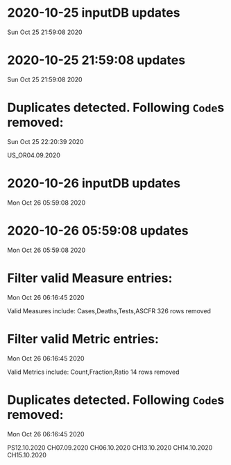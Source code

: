 
# 2020-10-25 inputDB updates 
 Sun Oct 25 21:59:08 2020 


# 2020-10-25 21:59:08 updates 
 Sun Oct 25 21:59:08 2020 


# Duplicates detected. Following `Code`s removed: 
 Sun Oct 25 22:20:39 2020 

US_OR04.09.2020
# 2020-10-26 inputDB updates 
 Mon Oct 26 05:59:08 2020 


# 2020-10-26 05:59:08 updates 
 Mon Oct 26 05:59:08 2020 


# Filter valid Measure entries: 
 Mon Oct 26 06:16:45 2020 

Valid Measures include: Cases,Deaths,Tests,ASCFR
 326 rows removed
# Filter valid Metric entries: 
 Mon Oct 26 06:16:45 2020 

Valid Metrics include: Count,Fraction,Ratio
 14 rows removed
# Duplicates detected. Following `Code`s removed: 
 Mon Oct 26 06:16:45 2020 

PS12.10.2020
CH07.09.2020
CH06.10.2020
CH13.10.2020
CH14.10.2020
CH15.10.2020